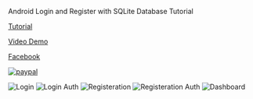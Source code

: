 Android Login and Register with SQLite Database Tutorial

[Tutorial](http://www.androidtutorialshub.com/android-login-and-register-with-sqlite-database-tutorial/)

[Video Demo](https://www.youtube.com/watch?v=_qSmV7fWCwM)

[Facebook](https://www.facebook.com/androidtutorialshub)

[![paypal](https://www.paypalobjects.com/en_US/i/btn/btn_donateCC_LG.gif)](https://www.paypal.me/AndroidTutorialsHub)

![Login](http://www.androidtutorialshub.com/wp-content/uploads/2016/11/b776bf9e-657c-4c1f-b452-d7e7a2966600_new.png)
![Login Auth](http://www.androidtutorialshub.com/wp-content/uploads/2016/11/afe1de0e-2dcf-4213-b709-0fe8edd3c963.png)
![Registeration](http://www.androidtutorialshub.com/wp-content/uploads/2016/11/02cc7387-7d17-4c50-8a2e-743657659d58.png)
![Registeration Auth](http://www.androidtutorialshub.com/wp-content/uploads/2016/11/fef9e6b2-93d2-4dcb-94d4-9092ce160d92.png)
![Dashboard](http://www.androidtutorialshub.com/wp-content/uploads/2016/11/975e4e3a-ea4e-4b30-af65-aa2181b8417f.png)





